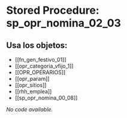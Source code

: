 # Stored Procedure: sp_opr_nomina_02_03

## Usa los objetos:
- [[fn_gen_festivo_01]]
- [[opr_categoria_vfijo_1]]
- [[OPR_OPERARIOS]]
- [[opr_param]]
- [[opr_sitios]]
- [[rhh_emplea]]
- [[sp_opr_nomina_00_08]]

*No code available.*
